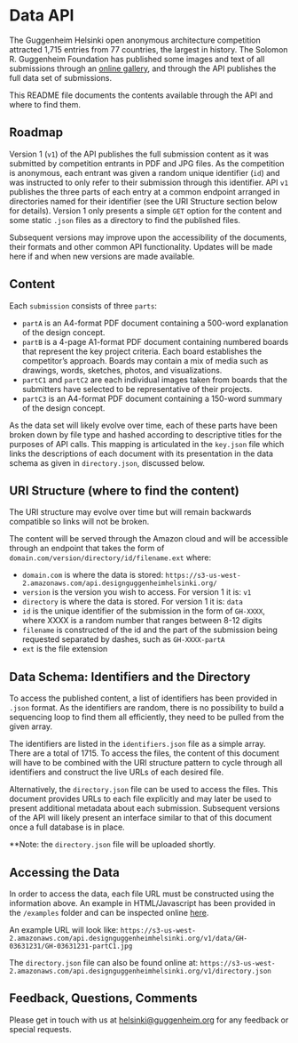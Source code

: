 # Data API

The Guggenheim Helsinki open anonymous architecture competition attracted 1,715 entries from 77 countries, the largest in history. The Solomon R. Guggenheim Foundation has published some images and text of all submissions through an [online gallery](http://designguggenheimhelsinki.org/stageonegallery/), and through the API publishes the full data set of submissions.

This README file documents the contents available through the API and where to find them.


## Roadmap

Version 1 (`v1`) of the API publishes the full submission content as it was submitted by competition entrants in PDF and JPG files. As the competition is anonymous, each entrant was given a random unique identifier (`id`) and was instructed to only refer to their submission through this identifier. API `v1` publishes the three parts of each entry at a common endpoint arranged in directories named for their identifier (see the URI Structure section below for details). Version 1 only presents a simple `GET` option for the content and some static `.json` files as a directory to find the published files.

Subsequent versions may improve upon the accessibility of the documents, their formats and other common API functionality. Updates will be made here if and when new versions are made available.


## Content

Each `submission` consists of three `parts`:  

* `partA` is an A4-format PDF document containing a 500-word explanation of the design concept.
* `partB` is a 4-page A1-format PDF document containing numbered boards that represent the key project criteria. Each board establishes the competitor’s approach. Boards may contain a mix of media such as drawings, words, sketches, photos, and visualizations.
* `partC1` and `partC2` are each individual images taken from boards that the submitters have selected to be representative of their projects.
* `partC3` is an A4-format PDF document containing a 150-word summary of the design concept.

As the data set will likely evolve over time, each of these parts have been broken down by file type and hashed according to descriptive titles for the purposes of API calls. This mapping is articulated in the `key.json` file which links the descriptions of each document with its presentation in the data schema as given in `directory.json`, discussed below.


## URI Structure (where to find the content)

The URI structure may evolve over time but will remain backwards compatible so links will not be broken.

The content will be served through the Amazon cloud and will be accessible through an endpoint that takes the form of `domain.com/version/directory/id/filename.ext` where:  

* `domain.com` is where the data is stored: `https://s3-us-west-2.amazonaws.com/api.designguggenheimhelsinki.org/`
* `version` is the version you wish to access. For version 1 it is: `v1`
* `directory` is where the data is stored. For version 1 it is: `data`
* `id` is the unique identifier of the submission in the form of `GH-XXXX`, where XXXX is a random number that ranges between 8-12 digits
* `filename` is constructed of the id and the part of the submission being requested separated by dashes, such as `GH-XXXX-partA`
* `ext` is the file extension


## Data Schema: Identifiers and the Directory

To access the published content, a list of identifiers has been provided in `.json` format. As the identifiers are random, there is no possibility to build a sequencing loop to find them all efficiently, they need to be pulled from the given array.

The identifiers are listed in the `identifiers.json` file as a simple array. There are a total of 1715. To access the files, the content of this document will have to be combined with the URI structure pattern to cycle through all identifiers and construct the live URLs of each desired file.

Alternatively, the `directory.json` file can be used to access the files. This document provides URLs to each file explicitly and may later be used to present additional metadata about each submission. Subsequent versions of the API will likely present an interface similar to that of this document once a full database is in place.

**Note: the `directory.json` file will be uploaded shortly.

## Accessing the Data

In order to access the data, each file URL must be constructed using the information above. An example in HTML/Javascript has been provided in the `/examples` folder and can be inspected online [here](https://s3-us-west-2.amazonaws.com/api.designguggenheimhelsinki.org/v1/examples/index.html).

An example URL will look like:
`https://s3-us-west-2.amazonaws.com/api.designguggenheimhelsinki.org/v1/data/GH-03631231/GH-03631231-partC1.jpg`

The `directory.json` file can also be found online at:
`https://s3-us-west-2.amazonaws.com/api.designguggenheimhelsinki.org/v1/directory.json`


## Feedback, Questions, Comments

Please get in touch with us at [helsinki@guggenheim.org](mailto:helsinki@guggenheim.org) for any feedback or special requests.
